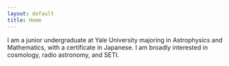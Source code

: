 ```yaml
---
layout: default
title: Home
---
```


I am a junior undergraduate at Yale University majoring in Astrophysics and Mathematics, with a certificate in Japanese. I am broadly interested in cosmology, radio astronomy, and SETI. 